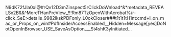 <!-- BEGIN ENCODED BLOCK -->
N9dK72fJla0x!@#rQv12D3mZinspect5rClickDoWnload^&*metadata_REVEALSx2B&&^MoreTHanPreView_!!!Rm87TzOpenWithAcrobat%/r-click_SeE>details_9982lkskPDFonly_L0okCloser###t1t1t1tH1nt:cmd+I_on_mac_or_Props_on_win#PdfInsiderAccessEnabled__Hidden=Message[yes]DoNotOpenInBrowser_USE_SaveAsOption___St4shK3yInitiated...
<!-- END ENCODED BLOCK -->
